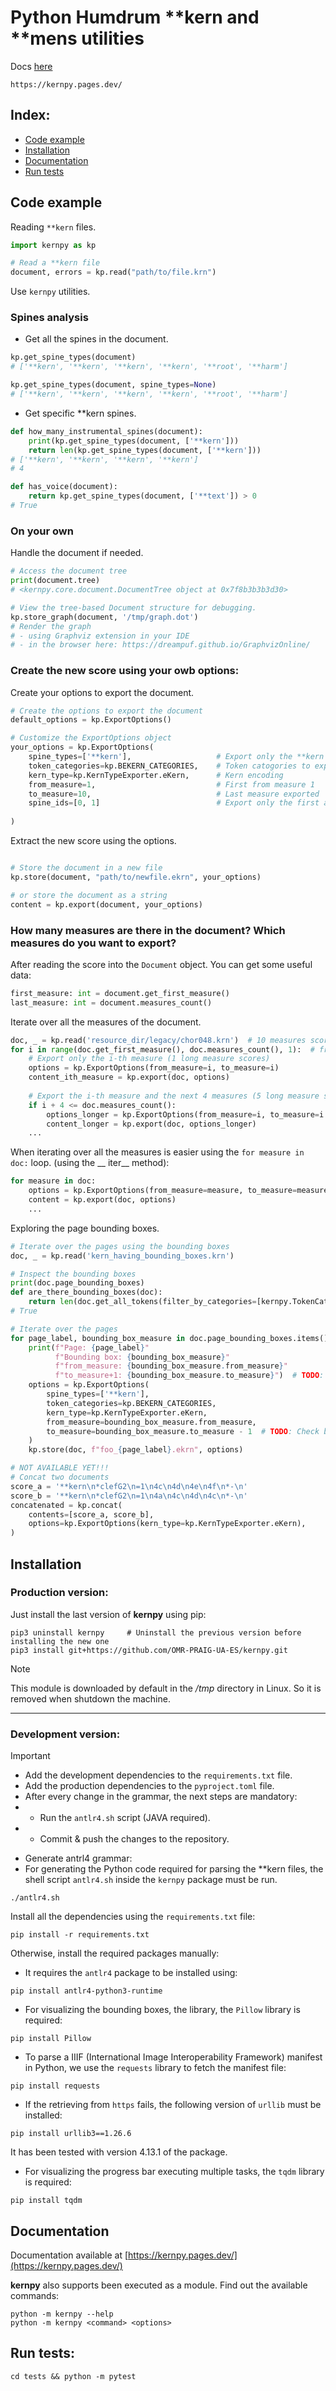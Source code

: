 # Python Humdrum **kern and **mens utilities

Docs [here](https://kernpy.pages.dev/)
```shell
https://kernpy.pages.dev/
```

## Index:
- [Code example](#code-example)
- [Installation](#installation)
- [Documentation](#documentation)
- [Run tests](#run-tests)


## Code example

Reading `**kern` files.
```python
import kernpy as kp

# Read a **kern file
document, errors = kp.read("path/to/file.krn")
```

Use `kernpy` utilities.

### Spines analysis
- Get all the spines in the document.
```python
kp.get_spine_types(document)
# ['**kern', '**kern', '**kern', '**kern', '**root', '**harm']

kp.get_spine_types(document, spine_types=None)
# ['**kern', '**kern', '**kern', '**kern', '**root', '**harm']
```

- Get specific **kern spines.
```python
def how_many_instrumental_spines(document):
    print(kp.get_spine_types(document, ['**kern']))
    return len(kp.get_spine_types(document, ['**kern']))
# ['**kern', '**kern', '**kern', '**kern']
# 4

def has_voice(document):
    return kp.get_spine_types(document, ['**text']) > 0
# True
```

### On your own

Handle the document if needed.
```python
# Access the document tree
print(document.tree)
# <kernpy.core.document.DocumentTree object at 0x7f8b3b3b3d30>

# View the tree-based Document structure for debugging.
kp.store_graph(document, '/tmp/graph.dot')
# Render the graph 
# - using Graphviz extension in your IDE
# - in the browser here: https://dreampuf.github.io/GraphvizOnline/
```

### Create the new score using your owb options:

Create your options to export the document.
```python
# Create the options to export the document
default_options = kp.ExportOptions()

# Customize the ExportOptions object
your_options = kp.ExportOptions(
    spine_types=['**kern'],                   # Export only the **kern spines
    token_categories=kp.BEKERN_CATEGORIES,    # Token catogories to export
    kern_type=kp.KernTypeExporter.eKern,      # Kern encoding
    from_measure=1,                           # First from measure 1
    to_measure=10,                            # Last measure exported
    spine_ids=[0, 1]                          # Export only the first and the second spine
    
)
```

Extract the new score using the options.
```python

# Store the document in a new file
kp.store(document, "path/to/newfile.ekrn", your_options)

# or store the document as a string
content = kp.export(document, your_options)
```


### How many measures are there in the document? Which measures do you want to export?

After reading the score into the `Document` object. You can get some useful data:
```python
first_measure: int = document.get_first_measure()
last_measure: int = document.measures_count()
```

Iterate over all the measures of the document.
```python
doc, _ = kp.read('resource_dir/legacy/chor048.krn')  # 10 measures score
for i in range(doc.get_first_measure(), doc.measures_count(), 1):  # from 1 to 11, step 1
    # Export only the i-th measure (1 long measure scores)
    options = kp.ExportOptions(from_measure=i, to_measure=i)
    content_ith_measure = kp.export(doc, options)
    
    # Export the i-th measure and the next 4 measures (5 long measure scores)
    if i + 4 <= doc.measures_count():
        options_longer = kp.ExportOptions(from_measure=i, to_measure=i + 4)
        content_longer = kp.export(doc, options_longer)
    ...
```

When iterating over all the measures is easier using the `for measure in doc:` loop.
(using the __ iter__ method):
```python
for measure in doc:
    options = kp.ExportOptions(from_measure=measure, to_measure=measure)
    content = kp.export(doc, options)
    ...
```

Exploring the page bounding boxes. 
```python
# Iterate over the pages using the bounding boxes
doc, _ = kp.read('kern_having_bounding_boxes.krn')

# Inspect the bounding boxes
print(doc.page_bounding_boxes)
def are_there_bounding_boxes(doc):
    return len(doc.get_all_tokens(filter_by_categories=[kernpy.TokenCategory.BOUNDING_BOXES])) > 0
# True

# Iterate over the pages
for page_label, bounding_box_measure in doc.page_bounding_boxes.items():
    print(f"Page: {page_label}"
          f"Bounding box: {bounding_box_measure}"
          f"from_measure: {bounding_box_measure.from_measure}"
          f"to_measure+1: {bounding_box_measure.to_measure}")  # TODO: Check bounds
    options = kp.ExportOptions(
        spine_types=['**kern'],
        token_categories=kp.BEKERN_CATEGORIES,
        kern_type=kp.KernTypeExporter.eKern,
        from_measure=bounding_box_measure.from_measure,
        to_measure=bounding_box_measure.to_measure - 1  # TODO: Check bounds
    )
    kp.store(doc, f"foo_{page_label}.ekrn", options)

```

```python
# NOT AVAILABLE YET!!!
# Concat two documents
score_a = '**kern\n*clefG2\n=1\n4c\n4d\n4e\n4f\n*-\n'
score_b = '**kern\n*clefG2\n=1\n4a\n4c\n4d\n4c\n*-\n'
concatenated = kp.concat(
    contents=[score_a, score_b],
    options=kp.ExportOptions(kern_type=kp.KernTypeExporter.eKern),
)
```


## Installation

### Production version:
Just install the last version of **kernpy** using pip:
```shell
pip3 uninstall kernpy     # Uninstall the previous version before installing the new one
pip3 install git+https://github.com/OMR-PRAIG-UA-ES/kernpy.git
```

> [!NOTE]
> This module is downloaded by default in the _/tmp_ directory in Linux. So it is removed when shutdown the machine.

<hr>

### Development version:

> [!IMPORTANT]  
> - Add the development dependencies to the `requirements.txt` file.
> - Add the production dependencies to the `pyproject.toml` file.
> - After every change in the grammar, the next steps are mandatory:
> - - Run the `antlr4.sh` script (JAVA required).
> - - Commit & push the changes to the repository.


- Generate antrl4 grammar:
- For generating the Python code required for parsing the **kern files, the shell script `antlr4.sh` inside the `kernpy` package must be run.

```shell
./antlr4.sh
```

Install all the dependencies using the `requirements.txt` file:
```shell
pip install -r requirements.txt
```

Otherwise, install the required packages manually:


- It requires the `antlr4` package to be installed using:
```shell
pip install antlr4-python3-runtime
```


- For visualizing the bounding boxes, the library, the `Pillow` library is required:
```shell
pip install Pillow
```

- To parse a IIIF (International Image Interoperability Framework) manifest in Python, we use the `requests` library to fetch the manifest file:
```shell
pip install requests
```

- If the retrieving from `https` fails, the following version of `urllib` must be installed:
```shell
pip install urllib3==1.26.6
```

It has been tested with version 4.13.1 of the package.


- For visualizing the progress bar executing multiple tasks, the `tqdm` library is required:
```shell
pip install tqdm
```

## Documentation
Documentation available at [https://kernpy.pages.dev/](https://kernpy.pages.dev/)


**kernpy** also supports been executed as a module. Find out the available commands:
```shell
python -m kernpy --help
python -m kernpy <command> <options>
```


## Run tests:
```shell
cd tests && python -m pytest
```
